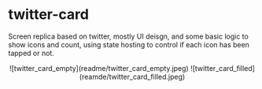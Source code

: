 # twitter-card
Screen replica based on twitter, mostly UI deisgn, and some basic logic to show icons and count, using state hosting to control if each icon has been tapped or not.

<div id="screenshots" align="center">
![twitter_card_empty](readme/twitter_card_empty.jpeg)
![twitter_card_filled](reamde/twitter_card_filled.jpeg)
</div>
